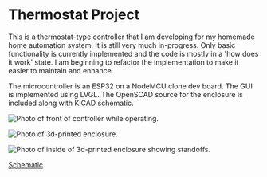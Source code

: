 # Thermostat Project
This is a thermostat-type controller that I am developing for my homemade home
automation system. It is still very much in-progress. Only basic functionality is
currently implemented and the code is mostly in a 'how does it work' state. I am
beginning to refactor the implementation to make it easier to maintain and
enhance.

The microcontroller is an ESP32 on a NodeMCU clone dev board. The GUI is implemented
using LVGL. The OpenSCAD source for the enclosure is included along with KiCAD schematic.

![Photo of front of controller while operating.](https://github.com/pstoaks/esp_projects/tree/master/thermostat/doc/ThermoOperatingFront.jpg "Home Automation Controller")

![Photo of 3d-printed enclosure.](https://github.com/pstoaks/esp_projects/tree/master/thermostat/doc/CaseFrontTop.jpg "3d-Printed Case")

![Photo of inside of 3d-printed enclosure showing standoffs.](https://github.com/pstoaks/esp_projects/tree/master/thermostat/doc/CaseFrontInside.jpg "3d-Printed Case")


[Schematic](https://github.com/pstoaks/esp_projects/tree/master/thermostat/doc/Schematic.pdf)
